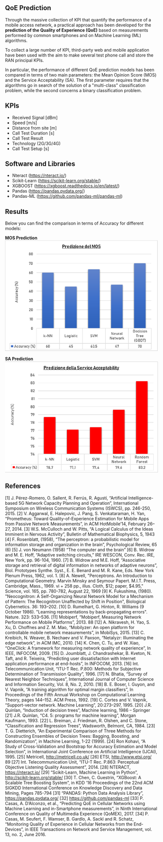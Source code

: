 ## **QoE Prediction**

Through the massive collection of KPI that quantify the performance of a mobile access network, a practical approach has been developed for the **prediction of the Quality of Experience (QoE)** based on measurements performed by common smartphones and on Machine Learning (ML) algorithms.

To collect a large number of KPI, third-party web and mobile application have been used with the aim to make several test phone call and store the RAN principal KPIs.

In particular, the performance of different QoE prediction models has been compared in terms of two main parameters: the Mean Opinion Score (MOS) and the Service Acceptability (SA).
The first parameter requires that the algorithms go in search of the solution of a "multi-class" classification problem, while the second concerns a binary classification problem.

## **KPIs**

*   Received Signal [dBm]
*   Speed [m/s]
*   Distance from site [m]
*   Call Test Duration [s]
*   Call Test Result
*   Technology (2G/3G/4G)
*   Call Test Setup [s]

## **Software and Libraries**

*   Nteract (https://nteract.io/)
*   Scikit-Learn (https://scikit-learn.org/stable/)
*   XGBOOST (https://xgboost.readthedocs.io/en/latest/)
*   Pandas (https://pandas.pydata.org/)
*   Pandas-ML (https://github.com/pandas-ml/pandas-ml)

## **Results**

Below you can find the comparison in terms of Accuracy for different models:

**MOS Prediction**
![](img/results_mos.png)

**SA Prediction**
![](img/results_sa.png)

## **References**

[1] J. Pérez-Romero, O. Sallent, R. Ferrús, R. Agustí, “Artificial Intelligence-based 5G Network Capacity Planning and Operation”, International Symposium on Wireless Communication Systems (ISWCS), pp. 246-250, 2015.
[2] V. Aggarwal, E. Halepovic, J. Pang, S. Venkataraman, H. Yan, “Prometheus: Toward Quality-of-Experience Estimation for Mobile Apps from Passive Network Measurements”, in ACM HotMobile’14, February 26–27, 2014.
[3] W.S. McCulloch and W. Pitts, “A Logical Calculus of the Ideas Imminent in Nervous Activity”, Bulletin of Mathematical Biophysics, 5, 1943
[4] F. Rosenblatt, (1958), “The perceptron: a probabilistic model for information storage and organization in the brain”, Psychological Review, 65 (6)
[5] J. von Neumann (1958) “The computer and the brain”
[6] B. Widrow and M. E. Hoff, “Adaptive switching circuits,” IRE WESCON, Conv. Rec. IRE, New York, pp. 96-104, 1960.
[7] B. Widrow and M.E. Hoff, “Associative storage and retrieval of digital information in networks of adaptive neurons”, Biol. Prototypes Synthe. Syst., E. E. Benard and M. R. Kane, Eds. New York Plenum Press, 1962, vol. 1.
[8] A. Newell, "Perceptrons. An Introduction to Computational Geometry. Marvin Minsky and Seymour Papert. M.I.T. Press, Cambridge, Mass., 1969. vi + 258 pp., illus. Cloth, $12; paper, $4.95," Science, vol. 165, pp. 780-782, August 22, 1969
[9] K. Fukushima, (1980). "Neocognitron: A Self-Organizing Neural Network Model for a Mechanism of Pattern: The Recognitron Unaffected by Shift in Position", Biological Cybernetics. 36: 193–202.
[10] D. Rumelhart, G. Hinton, R. Williams (9 October 1986). "Learning representations by back-propagating errors". Nature. 323: 533–536.
[11] Mobiperf, “Mobiperf, Measuring Network Performance on Mobile Platforms”, 2013.
88
[12] A. Nikravesh, H. Yao, S. Xu, D. Choffnes and Z. M. Mao, “Mobilyzer: An open platform for controllable mobile network measurements”, in MobiSys, 2015.
[13] C. Kreibich, N. Weaver, B. Nechaev and V. Paxson, “Netalyzr: Illuminating the edge network”, in ACM IMC, 2010.
[14] K. Chen, C. Tu, and W. Xiao, “OneClick: A framework for measuring network quality of experience”, In IEEE, INFOCOM, 2009.
[15] D. Joumblatt, J. Chandrashekar, B. Kveton, N. Taft, and R. Teixeira, “Predicting user dissatisfaction with Internet application performance at end-hosts”, In INFOCOM, 2013.
[16] Int. Telecommunication Unit, “ITU-T Rec. P.800: Methods for Subjective Determination of Transmission Quality”, 1996.
[17] N. Bhatia, “Survey of Nearest Neighbor Techniques”, International Journal of Computer Science and Information Security, Vol. 8, No. 2, 2010.
[18] B. E. Boser, I. Guyon, and V. Vapnik, “A training algorithm for optimal margin classifiers”, In Proceedings of the Fifth Annual Workshop on Computational Learning Theory, pages 144–152. ACM Press, 1992.
[19] C. Cortes and V. Vapnik, “Support-vector network. Machine Learning”, 20:273–297, 1995.
[20] J.R. Quinlan, “Induction of decision trees”, Machine learning, 1986 – Springer
[21] J.R. Quinlan, “C4. 5: programs for machine learning”, Morgan Kaufmann, 1993.
[22] L. Breiman, J. Friedman, R. Olshen, and C. Stone, “Classification and Regression Trees”, Wadsworth, Belmont, CA, 1984.
[23] T. G. Dietterich, “An Experimental Comparison of Three Methods for Constructing Ensembles of Decision Trees: Bagging, Boosting, and Randomization”, in Machine Learning, 1-22 (1999).
[24] Ron Kohavi, “A Study of Cross-Validation and Bootstrap for Accuracy Estimation and Model Selection”, in International Joint Conference on Artificial Intelligence (IJCAI), 1995.
[25] Metricell, http://metricell.co.uk/
[26] ETSI, http://www.etsi.org/
89
[27] Int. Telecommunication Unit, “ITU-T Rec. P.863: Perceptual Objective Listening Quality Assessment”, 2014.
[28] NTERACT, https://nteract.io/
[29] “Scikit-Learn, Machine Learning in Python”, http://scikit-learn.org/stable/
[30] T. Chen, C. Guestrin, “XGBoost: A Scalable Tree Boosting System”, in KDD '16 Proceedings of the 22nd ACM SIGKDD International Conference on Knowledge Discovery and Data Mining, Pages 785-794
[31] “PANDAS: Python Data Analysis Library”, https://pandas.pydata.org/
[32] https://github.com/pandas-ml
[33] P. Casas, A. D’Alconzo, et al., “Predicting QoE in Cellular Networks using Machine Learning and in-Smartphone measurements”, in Ninth International Conference on Quality of Multimedia Experience (QoMEX), 2017.
[34] P. Casas, M. Seufert, F. Wamser, B. Gardlo, A. Sackl and R. Schatz, “Monitoring Quality of Experience in Cellular Networks from the End-Devices”, in IEEE Transactions on Network and Service Management, vol. 13, no. 2, June 2016.